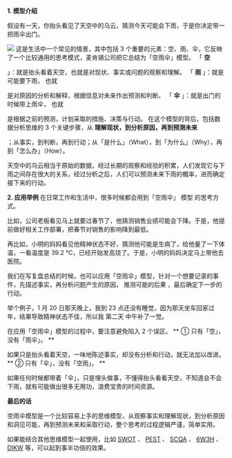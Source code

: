 **1. 模型介绍**

假设有一天，你抬头看见了天空中的乌云，猜测今天可能会下雨，于是你决定带一把雨伞出门。

![](https://mmbiz.qpic.cn/mmbiz_png/giaycic3UNwo3qH3KbGasTWk30w2CjnCc8r95r3ib56HSDyBoWibJQmRFqWLcjuLCZNkpb9UETCVgPVFeWRXhQAUbg/640?wx_fmt=png) 这是生活中一个常见的情景，其中包括 3 个重要的元素：空、雨、伞，它反映了一个比较通用的思考模式，麦肯锡公司把它总结为「空雨伞」模型。  「 **空**

」：就是抬头看着天空，也就是对现状、事实或问题的观察和理解。  「 **雨** 」：就是可能要下雨，  也就

是对原因的分析和解释，根据信息对未来作出预测和判断。  「 **伞** 」：就是出门的时候带上雨伞，  也就

是根据之前的预测，计划采取的措施、决策与行动。  在这个模型的背后，包括数据分析思维的 3 个关键步骤，从 **理解现状，到分析原因，再到预测未来**

；从事实，到判断，再到行动；从「是什么」（What），到「为什么」（Why），再到「怎么办」（How）。

天空中的乌云相当于原始的数据，经过长期的观察和经验的积累，人们发现它与下雨之间存在很大的关系，经过分析之后，人们可以预测未来下雨的概率，进而确定接下来的行动。

**2. 应用举例** 在日常工作和生活中，很多时候都会用到「空雨伞」  模型  的思考方式。

比如，公司老板看见马上就要过春节了，他猜测销售业绩可能会下降。于是，他提前做好相关工作部署，把春节对销售的影响降到最低。

再比如，小明的妈妈看见他精神状态不好，猜测他可能是生病了，给他量了一下体温，一看温度是 39.2 ℃，已经开始发高烧了。于是，小明的妈妈决定马上带他去医院。

我们在写复盘总结的时候，也可以应用「空雨伞」模型，针对一个想要记录的事件，先描述事实，再分析问题产生的原因，  推测可能的后果  ，最后确定下一步的行动。

举个例子，1 月 20 日那天晚上，我到 23 点还没有睡觉，因为那天坐车回家过年，结果导致精神状态不佳，所以我  第二天  中午补了一觉。

在应用「空雨伞」模型的过程中，要注意避免陷入 2 个误区。  ** ① 只有「空」，没有「雨伞」。  **

如果只是抬头看着天空，一味地陈述事实，却没有分析和行动，就无法加以改进。  ** ② 只有「伞」，没有「空雨」。  **

如果任何时候都带着「伞」，只是埋头做事，不懂得抬头看看天空，不知道会不会下雨，就有可能做出很多无用功，浪费宝贵的时间资源。  

**最后的话**

空雨伞模型是一个比较容易上手的思维模型，从观察事实和理解现状，到分析原因和洞见可能，再到预测未来和采取行动，整个思考的过程逻辑严谨，简单实用。

如果能结合其他思维模型一起使用，比如 [SWOT](http://mp.weixin.qq.com/s?__biz=MzA4ODE2OTIxMw==&mid=2653479027&idx=1&sn=10c9a7f6258cf19165c5a8b3ab30ff03&chksm=8bf20fe1bc8586f7350d36861100b36c161f75bebd389fb113eb58f09755cf510f8fccc07312&scene=21#wechat_redirect) 、 [PEST](http://mp.weixin.qq.com/s?__biz=MzA4ODE2OTIxMw==&mid=2653479044&idx=1&sn=06e41f5c6487f57e03a0f0e8c33dc456&chksm=8bf20f16bc8586002e40fd64590cc527d8240b1ddf9dda083c3e2bef495a9565c5db6f45f6cf&scene=21#wechat_redirect) 、 [SCQA](http://mp.weixin.qq.com/s?__biz=MzA4ODE2OTIxMw==&mid=2653480392&idx=1&sn=ea0890c1c3e5f9b4b6516bcdbf62a5b4&chksm=8bf20a5abc85834c00c1e40beb0cee93430d0637ceaf04ba5e9c7ee7d75aa7fa6e86c73de218&scene=21#wechat_redirect) 、 [6W3H](http://mp.weixin.qq.com/s?__biz=MzA4ODE2OTIxMw==&mid=2653480717&idx=1&sn=60ef4bc41deb03894e11faca5a5b63f5&chksm=8bf2089fbc858189d2ab2630e484ea5c0bf816e034b0325b8dd1e4375a0b01af50b869eb5e81&scene=21#wechat_redirect) 、 [DIKW](http://mp.weixin.qq.com/s?__biz=MzA4ODE2OTIxMw==&mid=2653481106&idx=1&sn=34818d71e37a146e8c131479898d9d90&chksm=8bf20700bc858e1638af4990189d0195d7215d22a872409d0962889b344fa4ee38ca662a38f2&scene=21#wechat_redirect) 等，可以起到事半功倍的效果。